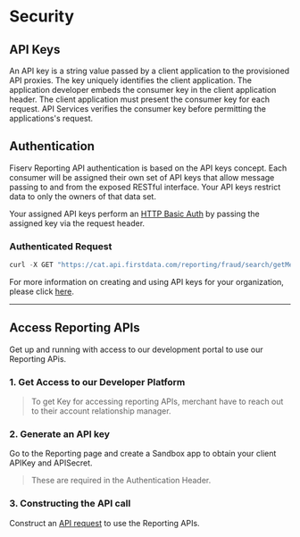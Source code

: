 # Security

## API Keys
An API key is a string value passed by a client application to the provisioned API proxies. The key uniquely identifies the client application. The application developer embeds the consumer key in the client application header. The client application must present the consumer key for each request. API Services verifies the consumer key before permitting the applications's request.

## Authentication
Fiserv Reporting API authentication is based on the API keys concept. Each consumer will be assigned their own set of API keys that allow message passing to and from the exposed RESTful interface. Your API keys restrict data to only the owners of that data set. 

Your assigned API keys perform an [HTTP Basic Auth](https://en.wikipedia.org/wiki/Basic_access_authentication) by passing the assigned key via the request header. 

### Authenticated Request
```javascript
curl -X GET "https://cat.api.firstdata.com/reporting/fraud/search/getMetaData" -H "accept: application/json" -H "apikey: YOURAPIKEY"
```

For more information on creating and using API keys for your organization, please click [here](https://www.google.com). 

---

## Access Reporting APIs

Get up and running with access to our development portal to use our Reporting APis.

### 1. Get Access to our Developer Platform

> To get Key for accessing reporting APIs, merchant have to reach out to their account relationship manager.

### 2. Generate an API key

Go to the Reporting page and create a Sandbox app to obtain your client APIKey and APISecret.

> These are required in the Authentication Header.

### 3. Constructing the API call

Construct an [API request](?path=docs/APIs/api-model.md) to use the Reporting APIs.